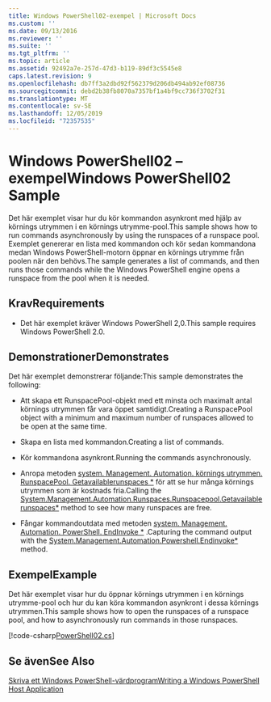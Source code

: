 ```yaml
---
title: Windows PowerShell02-exempel | Microsoft Docs
ms.custom: ''
ms.date: 09/13/2016
ms.reviewer: ''
ms.suite: ''
ms.tgt_pltfrm: ''
ms.topic: article
ms.assetid: 92492a7e-257d-47d3-b119-89df3c5545e8
caps.latest.revision: 9
ms.openlocfilehash: db7ff3a2dbd92f562379d206db494ab92ef08736
ms.sourcegitcommit: debd2b38fb8070a7357bf1a4bf9cc736f3702f31
ms.translationtype: MT
ms.contentlocale: sv-SE
ms.lasthandoff: 12/05/2019
ms.locfileid: "72357535"
---
```

# <a name="windows-powershell02-sample"></a><span data-ttu-id="21507-102">Windows PowerShell02 – exempel</span><span class="sxs-lookup"><span data-stu-id="21507-102">Windows PowerShell02 Sample</span></span>

<span data-ttu-id="21507-103">Det här exemplet visar hur du kör kommandon asynkront med hjälp av körnings utrymmen i en körnings utrymme-pool.</span><span class="sxs-lookup"><span data-stu-id="21507-103">This sample shows how to run commands asynchronously by using the runspaces of a runspace pool.</span></span> <span data-ttu-id="21507-104">Exemplet genererar en lista med kommandon och kör sedan kommandona medan Windows PowerShell-motorn öppnar en körnings utrymme från poolen när den behövs.</span><span class="sxs-lookup"><span data-stu-id="21507-104">The sample generates a list of commands, and then runs those commands while the Windows PowerShell engine opens a runspace from the pool when it is needed.</span></span>

## <a name="requirements"></a><span data-ttu-id="21507-105">Krav</span><span class="sxs-lookup"><span data-stu-id="21507-105">Requirements</span></span>

- <span data-ttu-id="21507-106">Det här exemplet kräver Windows PowerShell 2,0.</span><span class="sxs-lookup"><span data-stu-id="21507-106">This sample requires Windows PowerShell 2.0.</span></span>

## <a name="demonstrates"></a><span data-ttu-id="21507-107">Demonstrationer</span><span class="sxs-lookup"><span data-stu-id="21507-107">Demonstrates</span></span>

<span data-ttu-id="21507-108">Det här exemplet demonstrerar följande:</span><span class="sxs-lookup"><span data-stu-id="21507-108">This sample demonstrates the following:</span></span>

- <span data-ttu-id="21507-109">Att skapa ett RunspacePool-objekt med ett minsta och maximalt antal körnings utrymmen får vara öppet samtidigt.</span><span class="sxs-lookup"><span data-stu-id="21507-109">Creating a RunspacePool object with a minimum and maximum number of runspaces allowed to be open at the same time.</span></span>

- <span data-ttu-id="21507-110">Skapa en lista med kommandon.</span><span class="sxs-lookup"><span data-stu-id="21507-110">Creating a list of commands.</span></span>

- <span data-ttu-id="21507-111">Kör kommandona asynkront.</span><span class="sxs-lookup"><span data-stu-id="21507-111">Running the commands asynchronously.</span></span>

- <span data-ttu-id="21507-112">Anropa metoden [system. Management. Automation. körnings utrymmen. RunspacePool. Getavailablerunspaces \*](/dotnet/api/System.Management.Automation.Runspaces.RunspacePool.GetAvailableRunspaces) för att se hur många körnings utrymmen som är kostnads fria.</span><span class="sxs-lookup"><span data-stu-id="21507-112">Calling the [System.Management.Automation.Runspaces.Runspacepool.Getavailablerunspaces\*](/dotnet/api/System.Management.Automation.Runspaces.RunspacePool.GetAvailableRunspaces) method to see how many runspaces are free.</span></span>

- <span data-ttu-id="21507-113">Fångar kommandoutdata med metoden [system. Management. Automation. PowerShell. EndInvoke \*](/dotnet/api/System.Management.Automation.PowerShell.EndInvoke) .</span><span class="sxs-lookup"><span data-stu-id="21507-113">Capturing the command output with the [System.Management.Automation.Powershell.Endinvoke\*](/dotnet/api/System.Management.Automation.PowerShell.EndInvoke) method.</span></span>

## <a name="example"></a><span data-ttu-id="21507-114">Exempel</span><span class="sxs-lookup"><span data-stu-id="21507-114">Example</span></span>

<span data-ttu-id="21507-115">Det här exemplet visar hur du öppnar körnings utrymmen i en körnings utrymme-pool och hur du kan köra kommandon asynkront i dessa körnings utrymmen.</span><span class="sxs-lookup"><span data-stu-id="21507-115">This sample shows how to open the runspaces of a runspace pool, and how to asynchronously run commands in those runspaces.</span></span>

[!code-csharp[PowerShell02.cs](../../../../powershell-sdk-samples/SDK-2.0/csharp/PowerShell02/PowerShell02.cs#L11-L96 "PowerShell02.cs")]

## <a name="see-also"></a><span data-ttu-id="21507-116">Se även</span><span class="sxs-lookup"><span data-stu-id="21507-116">See Also</span></span>

[<span data-ttu-id="21507-117">Skriva ett Windows PowerShell-värdprogram</span><span class="sxs-lookup"><span data-stu-id="21507-117">Writing a Windows PowerShell Host Application</span></span>](./writing-a-windows-powershell-host-application.md)
